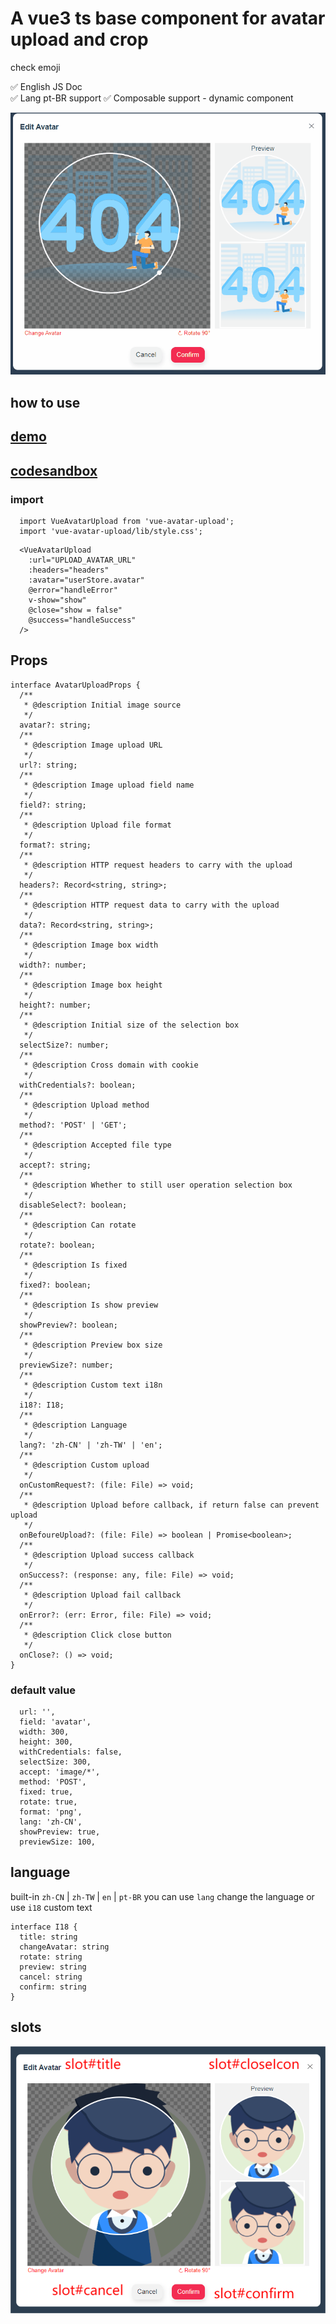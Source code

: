 # A vue3 ts base component for avatar upload and crop

check emoji

✅ English JS Doc  
✅ Lang pt-BR support
✅ Composable support - dynamic component

![image](https://github.com/derlans/vue-avatar-upload/blob/master/imgs/preview.gif)

## how to use

## [demo](http://avatar-upload.derlan.top/)

## [codesandbox](https://codesandbox.io/p/github/derlans/vue-avatar-upload/master?workspace=%257B%2522activeFilepath%2522%253A%2522%252Fpreview%252FApp.vue%2522%252C%2522openFiles%2522%253A%255B%255D%252C%2522sidebarPanel%2522%253A%2522EXPLORER%2522%252C%2522gitSidebarPanel%2522%253A%2522COMMIT%2522%252C%2522spaces%2522%253A%257B%2522clg88ugpd000x3n6jkshxocy6%2522%253A%257B%2522key%2522%253A%2522clg88ugpd000x3n6jkshxocy6%2522%252C%2522name%2522%253A%2522Default%2522%252C%2522devtools%2522%253A%255B%257B%2522type%2522%253A%2522PREVIEW%2522%252C%2522taskId%2522%253A%2522dev%2522%252C%2522port%2522%253A3000%252C%2522key%2522%253A%2522clg896gs500ga3n6jnlvlsznz%2522%252C%2522isMinimized%2522%253Afalse%257D%255D%257D%257D%252C%2522currentSpace%2522%253A%2522clg88ugpd000x3n6jkshxocy6%2522%252C%2522spacesOrder%2522%253A%255B%2522clg88ugpd000x3n6jkshxocy6%2522%255D%252C%2522hideCodeEditor%2522%253Afalse%257D)

### import

```
  import VueAvatarUpload from 'vue-avatar-upload';
  import 'vue-avatar-upload/lib/style.css';
```

```
  <VueAvatarUpload
    :url="UPLOAD_AVATAR_URL"
    :headers="headers"
    :avatar="userStore.avatar"
    @error="handleError"
    v-show="show"
    @close="show = false"
    @success="handleSuccess"
  />
```

## Props

```
interface AvatarUploadProps {
  /**
   * @description Initial image source
   */
  avatar?: string;
  /**
   * @description Image upload URL
   */
  url?: string;
  /**
   * @description Image upload field name
   */
  field?: string;
  /**
   * @description Upload file format
   */
  format?: string;
  /**
   * @description HTTP request headers to carry with the upload
   */
  headers?: Record<string, string>;
  /**
   * @description HTTP request data to carry with the upload
   */
  data?: Record<string, string>;
  /**
   * @description Image box width
   */
  width?: number;
  /**
   * @description Image box height
   */
  height?: number;
  /**
   * @description Initial size of the selection box
   */
  selectSize?: number;
  /**
   * @description Cross domain with cookie
   */
  withCredentials?: boolean;
  /**
   * @description Upload method
   */
  method?: 'POST' | 'GET';
  /**
   * @description Accepted file type
   */
  accept?: string;
  /**
   * @description Whether to still user operation selection box
   */
  disableSelect?: boolean;
  /**
   * @description Can rotate
   */
  rotate?: boolean;
  /**
   * @description Is fixed
   */
  fixed?: boolean;
  /**
   * @description Is show preview
   */
  showPreview?: boolean;
  /**
   * @description Preview box size
   */
  previewSize?: number;
  /**
   * @description Custom text i18n
   */
  i18?: I18;
  /**
   * @description Language
   */
  lang?: 'zh-CN' | 'zh-TW' | 'en';
  /**
   * @description Custom upload
   */
  onCustomRequest?: (file: File) => void;
  /**
   * @description Upload before callback, if return false can prevent upload
   */
  onBefoureUpload?: (file: File) => boolean | Promise<boolean>;
  /**
   * @description Upload success callback
   */
  onSuccess?: (response: any, file: File) => void;
  /**
   * @description Upload fail callback
   */
  onError?: (err: Error, file: File) => void;
  /**
   * @description Click close button
   */
  onClose?: () => void;
}

```

### default value

```
  url: '',
  field: 'avatar',
  width: 300,
  height: 300,
  withCredentials: false,
  selectSize: 300,
  accept: 'image/*',
  method: 'POST',
  fixed: true,
  rotate: true,
  format: 'png',
  lang: 'zh-CN',
  showPreview: true,
  previewSize: 100,
```

## language

built-in `zh-CN` | `zh-TW` | `en` | `pt-BR`
you can use `lang` change the language
or use `i18` custom text

```
interface I18 {
  title: string
  changeAvatar: string
  rotate: string
  preview: string
  cancel: string
  confirm: string
}
```

## slots

![image](https://github.com/derlans/vue-avatar-upload/blob/master/imgs/slots.png)
